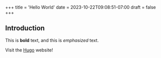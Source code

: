 +++
title = 'Hello World'
date = 2023-10-22T09:08:51-07:00
draft = false
+++
## Introduction

This is **bold** text, and this is *emphasized* text.

Visit the [Hugo](https://gohugo.io) website!
